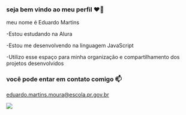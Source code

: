 ###   seja bem vindo ao meu perfil ❤️‍🔥

meu nome é Eduardo Martins 

-Estou estudando na Alura 

-Estou me desenvolvendo na linguagem JavaScript

-Utilizo esse espaço para minha organização e compartilhamento dos projetos desenvolvidos 

### você pode entar em contato comigo 📫

eduardo.martins.moura@escola.pr.gov.br

![](https://media.tenor.com/V7R4gBvd0oAAAAAi/santosh-dawar-volleyball.gif)


